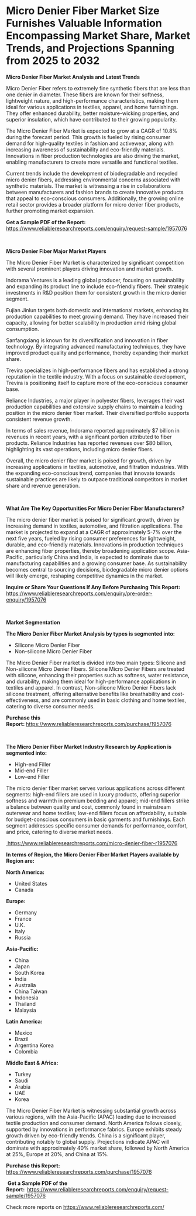 <p><h1>Micro Denier Fiber Market Size Furnishes Valuable Information Encompassing Market Share, Market Trends, and Projections Spanning from 2025 to 2032</h1></p><p><strong>Micro Denier Fiber Market Analysis and Latest Trends</strong></p>
<p><p>Micro Denier Fiber refers to extremely fine synthetic fibers that are less than one denier in diameter. These fibers are known for their softness, lightweight nature, and high-performance characteristics, making them ideal for various applications in textiles, apparel, and home furnishings. They offer enhanced durability, better moisture-wicking properties, and superior insulation, which have contributed to their growing popularity.</p><p>The Micro Denier Fiber Market is expected to grow at a CAGR of 10.8% during the forecast period. This growth is fueled by rising consumer demand for high-quality textiles in fashion and activewear, along with increasing awareness of sustainability and eco-friendly materials. Innovations in fiber production technologies are also driving the market, enabling manufacturers to create more versatile and functional textiles.</p><p>Current trends include the development of biodegradable and recycled micro denier fibers, addressing environmental concerns associated with synthetic materials. The market is witnessing a rise in collaborations between manufacturers and fashion brands to create innovative products that appeal to eco-conscious consumers. Additionally, the growing online retail sector provides a broader platform for micro denier fiber products, further promoting market expansion.</p></p>
<p><strong>Get a Sample PDF of the Report:&nbsp;</strong> <a href="https://www.reliableresearchreports.com/enquiry/request-sample/1957076?utm_campaign=3567&utm_medium=2&utm_source=Github&utm_content=ia&utm_term=01042025&utm_id=micro-denier-fiber">https://www.reliableresearchreports.com/enquiry/request-sample/1957076</a></p>
<p>&nbsp;</p>
<p><strong>Micro Denier Fiber Major Market Players</strong></p>
<p><p>The Micro Denier Fiber Market is characterized by significant competition with several prominent players driving innovation and market growth. </p><p>Indorama Ventures is a leading global producer, focusing on sustainability and expanding its product line to include eco-friendly fibers. Their strategic investments in R&D position them for consistent growth in the micro denier segment.</p><p>Fujian Jinlun targets both domestic and international markets, enhancing its production capabilities to meet growing demand. They have increased their capacity, allowing for better scalability in production amid rising global consumption.</p><p>Sanfangxiang is known for its diversification and innovation in fiber technology. By integrating advanced manufacturing techniques, they have improved product quality and performance, thereby expanding their market share.</p><p>Trevira specializes in high-performance fibers and has established a strong reputation in the textile industry. With a focus on sustainable development, Trevira is positioning itself to capture more of the eco-conscious consumer base.</p><p>Reliance Industries, a major player in polyester fibers, leverages their vast production capabilities and extensive supply chains to maintain a leading position in the micro denier fiber market. Their diversified portfolio supports consistent revenue growth.</p><p>In terms of sales revenue, Indorama reported approximately $7 billion in revenues in recent years, with a significant portion attributed to fiber products. Reliance Industries has reported revenues over $80 billion, highlighting its vast operations, including micro denier fibers.</p><p>Overall, the micro denier fiber market is poised for growth, driven by increasing applications in textiles, automotive, and filtration industries. With the expanding eco-conscious trend, companies that innovate towards sustainable practices are likely to outpace traditional competitors in market share and revenue generation.</p></p>
<p>&nbsp;</p>
<p><strong>What Are The Key Opportunities For Micro Denier Fiber Manufacturers?</strong></p>
<p><p>The micro denier fiber market is poised for significant growth, driven by increasing demand in textiles, automotive, and filtration applications. The market is projected to expand at a CAGR of approximately 5-7% over the next five years, fueled by rising consumer preferences for lightweight, durable, and eco-friendly materials. Innovations in production techniques are enhancing fiber properties, thereby broadening application scope. Asia-Pacific, particularly China and India, is expected to dominate due to manufacturing capabilities and a growing consumer base. As sustainability becomes central to sourcing decisions, biodegradable micro denier options will likely emerge, reshaping competitive dynamics in the market.</p></p>
<p><strong>Inquire or Share Your Questions If Any Before Purchasing This Report:</strong> <a href="https://www.reliableresearchreports.com/enquiry/pre-order-enquiry/1957076?utm_campaign=3567&utm_medium=2&utm_source=Github&utm_content=ia&utm_term=01042025&utm_id=micro-denier-fiber">https://www.reliableresearchreports.com/enquiry/pre-order-enquiry/1957076</a></p>
<p>&nbsp;</p>
<p><strong>Market Segmentation</strong></p>
<p><strong>The Micro Denier Fiber Market Analysis by types is segmented into:</strong></p>
<p><ul><li>Silicone Micro Denier Fiber</li><li>Non-silicone Micro Denier Fiber</li></ul></p>
<p><p>The Micro Denier Fiber market is divided into two main types: Silicone and Non-silicone Micro Denier Fibers. Silicone Micro Denier Fibers are treated with silicone, enhancing their properties such as softness, water resistance, and durability, making them ideal for high-performance applications in textiles and apparel. In contrast, Non-silicone Micro Denier Fibers lack silicone treatment, offering alternative benefits like breathability and cost-effectiveness, and are commonly used in basic clothing and home textiles, catering to diverse consumer needs.</p></p>
<p><strong>Purchase this Report:&nbsp;</strong><a href="https://www.reliableresearchreports.com/purchase/1957076?utm_campaign=3567&utm_medium=2&utm_source=Github&utm_content=ia&utm_term=01042025&utm_id=micro-denier-fiber">https://www.reliableresearchreports.com/purchase/1957076</a></p>
<p>&nbsp;</p>
<p><strong>The Micro Denier Fiber Market Industry Research by Application is segmented into:</strong></p>
<p><ul><li>High-end Filler</li><li>Mid-end Filler</li><li>Low-end Filler</li></ul></p>
<p><p>The micro denier fiber market serves various applications across different segments: high-end fillers are used in luxury products, offering superior softness and warmth in premium bedding and apparel; mid-end fillers strike a balance between quality and cost, commonly found in mainstream outerwear and home textiles; low-end fillers focus on affordability, suitable for budget-conscious consumers in basic garments and furnishings. Each segment addresses specific consumer demands for performance, comfort, and price, catering to diverse market needs.</p></p>
<p><a href="https://www.reliableresearchreports.com/micro-denier-fiber-r1957076?utm_campaign=3567&utm_medium=2&utm_source=Github&utm_content=ia&utm_term=01042025&utm_id=micro-denier-fiber">&nbsp;https://www.reliableresearchreports.com/micro-denier-fiber-r1957076</a></p>
<p><strong>In terms of Region, the Micro Denier Fiber Market Players available by Region are:</strong></p>
<p>
    <p> <strong> North America: </strong>
        <ul>
            <li>United States</li>
            <li>Canada</li>
        </ul>
        </p> 
    <p> <strong> Europe: </strong>
        <ul>
            <li>Germany</li>
            <li>France</li>
            <li>U.K.</li>
            <li>Italy</li>
            <li>Russia</li>
        </ul>
        </p> 
    <p> <strong> Asia-Pacific: </strong>
        <ul>
            <li>China</li>
            <li>Japan</li>
            <li>South Korea</li>
            <li>India</li>
            <li>Australia</li>
            <li>China Taiwan</li>
            <li>Indonesia</li>
            <li>Thailand</li>
            <li>Malaysia</li>
        </ul>
        </p> 
    <p> <strong> Latin America: </strong>
        <ul>
            <li>Mexico</li>
            <li>Brazil</li>
            <li>Argentina Korea</li>
            <li>Colombia</li>
        </ul>
        </p> 
    <p> <strong> Middle East & Africa: </strong>
        <ul>
            <li>Turkey</li>
            <li>Saudi</li>
            <li>Arabia</li>
            <li>UAE</li>
            <li>Korea</li>
        </ul>
    </p>
    </p>
<p><p>The Micro Denier Fiber Market is witnessing substantial growth across various regions, with the Asia-Pacific (APAC) leading due to increased textile production and consumer demand. North America follows closely, supported by innovations in performance fabrics. Europe exhibits steady growth driven by eco-friendly trends. China is a significant player, contributing notably to global supply. Projections indicate APAC will dominate with approximately 40% market share, followed by North America at 25%, Europe at 20%, and China at 15%.</p></p>
<p><strong>Purchase this Report: </strong><a href="https://www.reliableresearchreports.com/purchase/1957076?utm_campaign=3567&utm_medium=2&utm_source=Github&utm_content=ia&utm_term=01042025&utm_id=micro-denier-fiber">https://www.reliableresearchreports.com/purchase/1957076</a></p>
<p>&nbsp;<strong>Get a Sample PDF of the Report:&nbsp;&nbsp;</strong><a href="https://www.reliableresearchreports.com/enquiry/request-sample/1957076?utm_campaign=3567&utm_medium=2&utm_source=Github&utm_content=ia&utm_term=01042025&utm_id=micro-denier-fiber">https://www.reliableresearchreports.com/enquiry/request-sample/1957076</a></p>
<p><strong></strong></p>
<p>Check more reports on <a href="https://www.reliableresearchreports.com/?utm_campaign=3567&utm_medium=2&utm_source=Github&utm_content=ia&utm_term=01042025&utm_id=micro-denier-fiber">https://www.reliableresearchreports.com/</a></p>